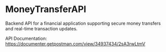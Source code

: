 # MoneyTransferAPI
Backend API for a financial application supporting secure money transfers and real-time transaction updates.


API Documentation: https://documenter.getpostman.com/view/34937434/2sA3rwLtmV
